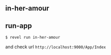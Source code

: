 in-her-amour
----------------

run-app
-----------
```
$ revel run in-her-amour
```

and check url `http://localhost:9000/App/Index`
